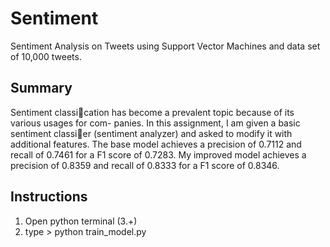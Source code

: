 # Sentiment
Sentiment Analysis on Tweets using Support Vector Machines and data set of 10,000 tweets.

## Summary
Sentiment classication has become a prevalent topic because of its various usages for com-
panies. In this assignment, I am given a basic sentiment classier (sentiment analyzer) and
asked to modify it with additional features. The base model achieves a precision of 0.7112
and recall of 0.7461 for a F1 score of 0.7283. My improved model achieves a precision of
0.8359 and recall of 0.8333 for a F1 score of 0.8346.

## Instructions
1. Open python terminal (3.+)
2. type > python train_model.py
